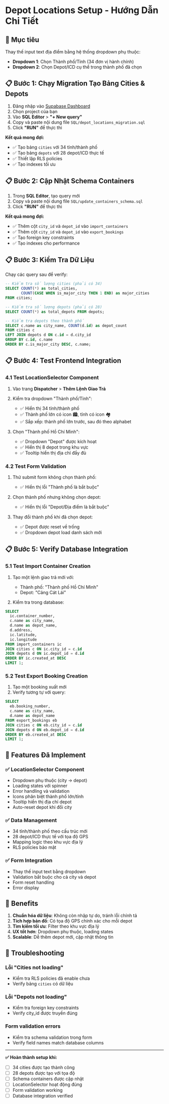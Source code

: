 # Depot Locations Setup - Hướng Dẫn Chi Tiết

## 🎯 Mục tiêu
Thay thế input text địa điểm bằng hệ thống dropdown phụ thuộc:
- **Dropdown 1**: Chọn Thành phố/Tỉnh (34 đơn vị hành chính)
- **Dropdown 2**: Chọn Depot/ICD cụ thể trong thành phố đã chọn

## 📋 Bước 1: Chạy Migration Tạo Bảng Cities & Depots

1. Đăng nhập vào [Supabase Dashboard](https://supabase.com/dashboard)
2. Chọn project của bạn
3. Vào **SQL Editor** > **"+ New query"**
4. Copy và paste nội dung file `SQL/depot_locations_migration.sql`
5. Click **"RUN"** để thực thi

**Kết quả mong đợi:**
- ✅ Tạo bảng `cities` với 34 tỉnh/thành phố
- ✅ Tạo bảng `depots` với 28 depot/ICD thực tế
- ✅ Thiết lập RLS policies
- ✅ Tạo indexes tối ưu

## 📋 Bước 2: Cập Nhật Schema Containers

1. Trong **SQL Editor**, tạo query mới
2. Copy và paste nội dung file `SQL/update_containers_schema.sql`
3. Click **"RUN"** để thực thi

**Kết quả mong đợi:**
- ✅ Thêm cột `city_id` và `depot_id` vào `import_containers`
- ✅ Thêm cột `city_id` và `depot_id` vào `export_bookings`
- ✅ Tạo foreign key constraints
- ✅ Tạo indexes cho performance

## 📋 Bước 3: Kiểm Tra Dữ Liệu

Chạy các query sau để verify:

```sql
-- Kiểm tra số lượng cities (phải có 34)
SELECT COUNT(*) as total_cities, 
       COUNT(CASE WHEN is_major_city THEN 1 END) as major_cities
FROM cities;

-- Kiểm tra số lượng depots (phải có 28)
SELECT COUNT(*) as total_depots FROM depots;

-- Kiểm tra depots theo thành phố
SELECT c.name as city_name, COUNT(d.id) as depot_count
FROM cities c
LEFT JOIN depots d ON c.id = d.city_id
GROUP BY c.id, c.name
ORDER BY c.is_major_city DESC, c.name;
```

## 📋 Bước 4: Test Frontend Integration

### 4.1 Test LocationSelector Component

1. Vào trang **Dispatcher** > **Thêm Lệnh Giao Trả**
2. Kiểm tra dropdown "Thành phố/Tỉnh":
   - ✅ Hiển thị 34 tỉnh/thành phố
   - ✅ Thành phố lớn có icon 🏙️, tỉnh có icon 🏘️
   - ✅ Sắp xếp: thành phố lớn trước, sau đó theo alphabet

3. Chọn "Thành phố Hồ Chí Minh":
   - ✅ Dropdown "Depot" được kích hoạt
   - ✅ Hiển thị 8 depot trong khu vực
   - ✅ Tooltip hiển thị địa chỉ đầy đủ

### 4.2 Test Form Validation

1. Thử submit form không chọn thành phố:
   - ✅ Hiển thị lỗi "Thành phố là bắt buộc"

2. Chọn thành phố nhưng không chọn depot:
   - ✅ Hiển thị lỗi "Depot/Địa điểm là bắt buộc"

3. Thay đổi thành phố khi đã chọn depot:
   - ✅ Depot được reset về trống
   - ✅ Dropdown depot load danh sách mới

## 📋 Bước 5: Verify Database Integration

### 5.1 Test Import Container Creation

1. Tạo một lệnh giao trả mới với:
   - Thành phố: "Thành phố Hồ Chí Minh"
   - Depot: "Cảng Cát Lái"

2. Kiểm tra trong database:
```sql
SELECT 
  ic.container_number,
  c.name as city_name,
  d.name as depot_name,
  d.address,
  ic.latitude,
  ic.longitude
FROM import_containers ic
JOIN cities c ON ic.city_id = c.id
JOIN depots d ON ic.depot_id = d.id
ORDER BY ic.created_at DESC
LIMIT 1;
```

### 5.2 Test Export Booking Creation

1. Tạo một booking xuất mới
2. Verify tương tự với query:
```sql
SELECT 
  eb.booking_number,
  c.name as city_name,
  d.name as depot_name
FROM export_bookings eb
JOIN cities c ON eb.city_id = c.id
JOIN depots d ON eb.depot_id = d.id
ORDER BY eb.created_at DESC
LIMIT 1;
```

## 🎨 Features Đã Implement

### ✅ LocationSelector Component
- Dropdown phụ thuộc (city → depot)
- Loading states với spinner
- Error handling và validation
- Icons phân biệt thành phố lớn/tỉnh
- Tooltip hiển thị địa chỉ depot
- Auto-reset depot khi đổi city

### ✅ Data Management
- 34 tỉnh/thành phố theo cấu trúc mới
- 28 depot/ICD thực tế với tọa độ GPS
- Mapping logic theo khu vực địa lý
- RLS policies bảo mật

### ✅ Form Integration
- Thay thế input text bằng dropdown
- Validation bắt buộc cho cả city và depot
- Form reset handling
- Error display

## 🚀 Benefits

1. **Chuẩn hóa dữ liệu**: Không còn nhập tự do, tránh lỗi chính tả
2. **Tích hợp bản đồ**: Có tọa độ GPS chính xác cho mỗi depot
3. **Tìm kiếm tối ưu**: Filter theo khu vực địa lý
4. **UX tốt hơn**: Dropdown phụ thuộc, loading states
5. **Scalable**: Dễ thêm depot mới, cập nhật thông tin

## 🔧 Troubleshooting

### Lỗi "Cities not loading"
- Kiểm tra RLS policies đã enable chưa
- Verify bảng `cities` có dữ liệu

### Lỗi "Depots not loading"
- Kiểm tra foreign key constraints
- Verify city_id được truyền đúng

### Form validation errors
- Kiểm tra schema validation trong form
- Verify field names match database columns

---

**✅ Hoàn thành setup khi:**
- [ ] 34 cities được tạo thành công
- [ ] 28 depots được tạo với tọa độ
- [ ] Schema containers được cập nhật
- [ ] LocationSelector hoạt động đúng
- [ ] Form validation working
- [ ] Database integration verified
